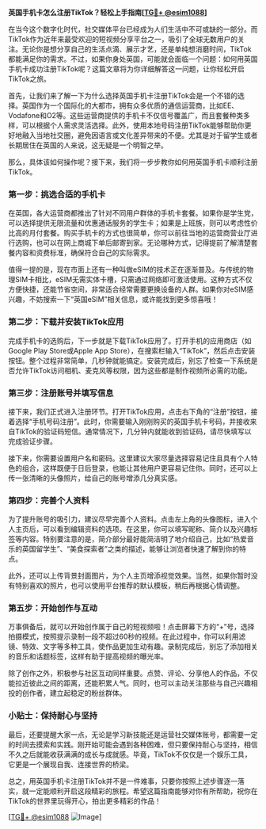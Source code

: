**英国手机卡怎么注册TikTok？轻松上手指南[[TG💪+ @esim1088](https://t.me/s/esim1088)]**

在当今这个数字化时代，社交媒体平台已经成为人们生活中不可或缺的一部分。而TikTok作为近年来最受欢迎的短视频分享平台之一，吸引了全球无数用户的关注。无论你是想分享自己的生活点滴、展示才艺，还是单纯想消磨时间，TikTok都能满足你的需求。不过，如果你身处英国，可能就会面临一个问题：如何用英国手机卡成功注册TikTok呢？这篇文章将为你详细解答这一问题，让你轻松开启TikTok之旅。

首先，让我们来了解一下为什么选择英国手机卡注册TikTok会是一个不错的选择。英国作为一个国际化的大都市，拥有众多优质的通信运营商，比如EE、Vodafone和O2等。这些运营商提供的手机卡不仅信号覆盖广，而且套餐种类多样，可以根据个人需求灵活选择。此外，使用本地号码注册TikTok能够帮助你更好地融入当地社交圈，避免因语言或文化差异带来的不便。尤其是对于留学生或者长期居住在英国的人来说，这无疑是一个明智之举。

那么，具体该如何操作呢？接下来，我们将一步步教你如何用英国手机卡顺利注册TikTok。

### 第一步：挑选合适的手机卡

在英国，各大运营商都推出了针对不同用户群体的手机卡套餐。如果你是学生党，可以选择提供无限流量和优惠通话服务的学生卡；如果是上班族，则可以考虑性价比高的月付套餐。购买手机卡的方式也很简单，你可以前往当地的运营商营业厅进行选购，也可以在网上商城下单后邮寄到家。无论哪种方式，记得提前了解清楚套餐内容和资费标准，确保符合自己的实际需求。

值得一提的是，现在市面上还有一种叫做eSIM的技术正在逐渐普及。与传统的物理SIM卡相比，eSIM无需实体卡槽，只需通过网络即可激活使用。这种方式不仅方便快捷，还能节省空间，非常适合经常需要更换设备的人群。如果你对eSIM感兴趣，不妨搜索一下“英国eSIM”相关信息，或许能找到更多惊喜哦！

### 第二步：下载并安装TikTok应用

完成手机卡的选购后，下一步就是下载TikTok应用了。打开手机的应用商店（如Google Play Store或Apple App Store），在搜索栏输入“TikTok”，然后点击安装按钮。整个过程非常简单，几秒钟就能搞定。安装完成后，别忘了检查一下系统是否允许TikTok访问相机、麦克风等权限，因为这些都是制作视频所必需的功能。

### 第三步：注册账号并填写信息

接下来，我们正式进入注册环节。打开TikTok应用，点击右下角的“注册”按钮，接着选择“手机号码注册”。此时，你需要输入刚刚购买的英国手机卡号码，并接收来自TikTok的验证码短信。通常情况下，几分钟内就能收到验证码，请尽快填写以完成验证步骤。

接下来，你需要设置用户名和密码。这里建议大家尽量选择容易记住且具有个人特色的组合，这样既便于日后登录，也能让其他用户更容易记住你。同时，还可以上传一张清晰的头像照片，给自己的账号增添几分真实感。

### 第四步：完善个人资料

为了提升账号的吸引力，建议尽早完善个人资料。点击左上角的头像图标，进入个人主页后，可以看到编辑资料的选项。在这里，你可以填写昵称、简介以及兴趣标签等内容。特别要注意的是，简介部分最好能简洁明了地介绍自己，比如“热爱音乐的英国留学生”、“美食探索者”之类的描述，能够让浏览者快速了解到你的特点。

此外，还可以上传背景封面图片，为个人主页增添视觉效果。当然，如果你暂时没有特别喜欢的照片，也可以使用平台推荐的默认模板，稍后再根据心情调整。

### 第五步：开始创作与互动

万事俱备后，就可以开始创作属于自己的短视频啦！点击屏幕下方的“+”号，选择拍摄模式，按照提示录制一段不超过60秒的视频。在此过程中，你可以利用滤镜、特效、文字等多种工具，使作品更加生动有趣。录制完成后，别忘了添加相关的音乐和话题标签，这样有助于提高视频的曝光率。

除了创作之外，积极参与社区互动同样重要。点赞、评论、分享他人的作品，不仅能拉近彼此之间的距离，还能积累人气。同时，也可以主动关注那些与自己兴趣相投的创作者，建立起稳定的粉丝群体。

### 小贴士：保持耐心与坚持

最后，还要提醒大家一点，无论是学习新技能还是运营社交媒体账号，都需要一定的时间去摸索和实践。刚开始可能会遇到各种困难，但只要保持耐心与坚持，相信不久之后就能收获满满的成长与成就感。毕竟，TikTok不仅仅是一个娱乐工具，它更是一个展现自我、连接世界的桥梁。

总之，用英国手机卡注册TikTok并不是一件难事，只要你按照上述步骤逐一落实，就一定能顺利开启这段精彩的旅程。希望这篇指南能够对你有所帮助，祝你在TikTok的世界里玩得开心，拍出更多精彩的作品！

[[TG💪+ @esim1088](https://t.me/s/esim1088) ![Image](https://i.postimg.cc/4NQfJmqS/Snipaste-2025-05-13-00-14-12.png)]